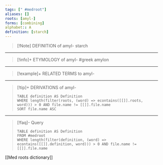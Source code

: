 ```yaml
---
tags: [" #medroot"]
aliases: []
roots: [amyl-]
forms: [combining]
alphabet:: A
definition: [starch]
---
```

>[!Note] DEFINITION of amyl-
>starch
_____
>[!info]+ ETYMOLOGY of amyl-
>#greek amylon
_____
>[!example]+ RELATED TERMS to amyl-
>
_____
>[!tip]+ DERIVATIONS of amyl-
>```dataview
>TABLE definition AS Definition 
>WHERE length(filter(roots, (word) => econtains([[]].roots, word))) > 0 AND file.name != [[]].file.name
>SORT file.name ASC
>```
_____
>[!faq]- Query
>```dataview
>TABLE definition AS Definition
>FROM #medroot
>WHERE length(filter(definition, (word) => econtains([[]].definition, word))) > 0 AND file.name != [[]].file.name
>```

[[Med roots dictionary]]